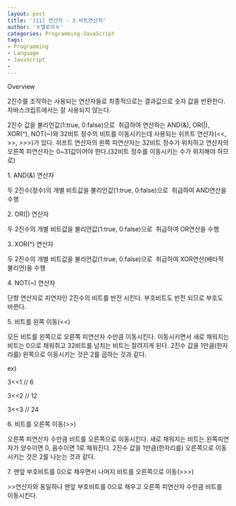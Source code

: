 ```yaml
---
layout: post
title: '[11] 연산자 - 3.비트연산자'
author: 'ㅎ엘로이ㅎ'
categories: Programming-JavaScript
tags:
- Programming
- Language
- JavaScript
-
---
```



<script> location.href='https://cafe.naver.com/develoid/701884' ; </script>

<p>Overview</p>
<p>2진수를 조작하는 사용되는 연산자들로 최종적으로는&nbsp;결과값으로 숫자 값을 반환한다. 자바스크립트에서는 잘 사용되지 않는다.</p>
<p>2진수 값을 불리언값(1:true, 0:false)으로&nbsp;&nbsp;취급하여 연산하는 AND(&amp;), OR(|), XOR(^), NOT(~)와 32비트 정수의 비트를 이동시키는데&nbsp;사용되는 쉬프트 연산자(&lt;&lt;, &gt;&gt;, &gt;&gt;&gt;)가 있다. 쉬프트 연산자의 왼쪽 피연산자는 32비트 정수가&nbsp;위치하고 연산자의 오른쪽 피연산자는&nbsp;0~31값이어야 한다.(32비트 정수를 이동시키는 수가 위치해야 하므로)&nbsp;</p>
<p>1. AND(&amp;) 연산자</p>
<p>두 2진수(정수)의 개별 비트값을&nbsp;불리언값(1:true, 0:false)으로&nbsp;&nbsp;취급하여 AND연산을 수행</p>
<p>2. OR(|) 연산자</p>
<p>두 2진수의 개별 비트값을&nbsp;불리언값(1:true, 0:false)으로&nbsp;&nbsp;취급하여 OR연산을 수행</p>
<p>3. XOR(^) 연산자</p>
<p>두 2진수의 개별 비트값을&nbsp;불리언값(1:true, 0:false)으로&nbsp;&nbsp;취급하여 XOR연산(배타적 불리언)을 수행</p>
<p>4. NOT(~) 연산자</p>
<p>단항 연산자로 피연자인 2진수의 비트를 반전 시킨다. 부호비트도 반전 되므로 부호도 바뀐다.</p>
<p>5. 비트를 왼쪽 이동(&lt;&lt;)</p>
<p>모든 비트를 왼쪽으로 오른쪽 피연산자 수만큼 이동시킨다. 이동시키면서 새로 채워지는 비트는 0으로 채워쥐고 32비트를 넘치는 비트는 잘려지게 된다. 2진수 값을 1만큼(한자리를) 왼쪽으로 이동시키는 것은 2를 곱하는 것과 같다.</p>
<p>ex)</p>
<p>3&lt;&lt;1 // 6</p>
<p>3&lt;&lt;2 // 12</p>
<p>3&lt;&lt;3 // 24</p>
<p>6. 비트를&nbsp;오른쪽 이동(&gt;&gt;)</p>
<p>오른쪽 피연산자 수만큼 비트를 오른쪽으로 이동시킨다. 새로 채워지는 비트는 왼쪽피연자가 양수이면 0, 음수이면 1로 채워진다. 2진수 값을 1만큼(한자리를) 오른쪽으로 이동시키는 것은 2를 나눈는 것과 같다.</p>
<p>7. 맨앞 부호비트를 0으로 채우면서 나머지 비트를 오른쪽으로 이동(&gt;&gt;&gt;)</p>
<p>&gt;&gt;연산자와 동일하나 맨앞 부호비트를 0으로 채우고 오른쪽 피연산자 수만큼 비트를 이동시킨다.</p>
<p></p>

